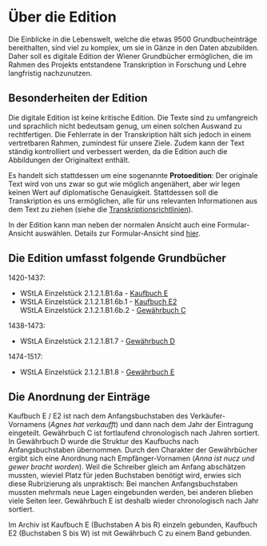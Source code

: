# Über die Edition

Die Einblicke in die Lebenswelt, welche die etwas 9500 Grundbucheinträge bereithalten, sind viel zu komplex, um sie in Gänze in den Daten abzubilden. Daher soll es digitale Edition der Wiener Grundbücher ermöglichen, die im Rahmen des Projekts entstandene Transkription in Forschung und Lehre langfristig nachzunutzen. 

## Besonderheiten der Edition

Die digitale Edition ist keine kritische Edition. Die Texte sind zu umfangreich und sprachlich nicht bedeutsam genug, um einen solchen Auswand zu rechtfertigen. Die Fehlerrate in der Transkription hält sich jedoch in einem vertretbaren Rahmen, zumindest für unsere Ziele. Zudem kann der Text ständig kontrolliert und verbessert werden, da die Edition auch die Abbildungen der Originaltext enthält.

Es handelt sich stattdessen um eine sogenannte **Protoedition**: Der originale Text wird von uns zwar so gut wie möglich angenähert, aber wir legen keinen Wert auf diplomatische Genauigkeit. Stattdessen soll die Transkription es uns ermöglichen, alle für uns relevanten Informationen aus dem Text zu ziehen (siehe die [Transkriptionsrichtlinien](transkriptionsrichtlinien.md)). 

In der Edition kann man neben der normalen Ansicht auch eine Formular-Ansicht auswählen. Details zur Formular-Ansicht sind [hier](formular-ansicht.md). 

## Die Edition umfasst folgende Grundbücher

1420-1437:
* WStLA Einzelstück 2.1.2.1.B1.6a - [Kaufbuch E](../edition/KB-E.xml?id=img_003)
* WStLA Einzelstück 2.1.2.1.B1.6b.1 - [Kaufbuch E2](../edition/KB-E2_GB-C.xml?id=img_003)<br/>
WStLA Einzelstück 2.1.2.1.B1.6b.2 - [Gewährbuch C](../edition/KB-E2_GB-C.xml?id=img_081)

1438-1473:
* WStLA Einzelstück 2.1.2.1.B1.7 - [Gewährbuch D](../edition/GB-D.xml?id=img_0002)

1474-1517:
* WStLA Einzelstück 2.1.2.1.B1.8 - [Gewährbuch E](../edition/GB-E.xml?id=img_0002)

## Die Anordnung der Einträge

Kaufbuch E / E2 ist nach dem Anfangsbuchstaben des Verkäufer-Vornamens (_Agnes hat verkaufft_) und dann nach dem Jahr der Eintragung eingeteilt. Gewährbuch C ist fortlaufend chronologisch nach Jahren sortiert. In Gewährbuch D wurde die Struktur des Kaufbuchs nach Anfangsbuchstaben übernommen. Durch den Charakter der Gewährbücher ergibt sich eine Anordnung nach Empfänger-Vornamen (_Anna ist nucz und gewer bracht worden_). Weil die Schreiber gleich am Anfang abschätzen mussten, wieviel Platz für jeden Buchstaben benötigt wird, erwies sich diese Rubrizierung als unpraktisch: Bei manchen Anfangsbuchstaben mussten mehrmals neue Lagen eingebunden werden, bei anderen blieben viele Seiten leer. Gewährbuch E ist deshalb wieder chronologisch nach Jahr sortiert.

Im Archiv ist Kaufbuch E (Buchstaben A bis R) einzeln gebunden, Kaufbuch E2 (Buchstaben S bis W) ist mit Gewährbuch C zu einem Band gebunden.
